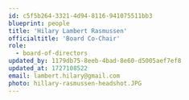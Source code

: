 ```yaml
---
id: c5f5b264-3321-4d94-8116-941075511bb3
blueprint: people
title: 'Hilary Lambert Rasmussen'
officialtitle: 'Board Co-Chair'
role:
  - board-of-directors
updated_by: 1179db75-8eeb-4bad-8e60-d5005aef7ef8
updated_at: 1727108522
email: lambert.hilary@gmail.com
photo: hillary-rasmussen-headshot.JPG
---
```

